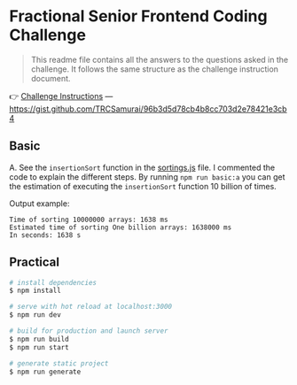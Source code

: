 # Fractional Senior Frontend Coding Challenge

> This readme file contains all the answers to the questions asked in the challenge. It follows the same structure as the challenge instruction document.

👉 [Challenge Instructions](docs/00_Challenge_Instructions/senior-frontend-coding-challenge.md) — https://gist.github.com/TRCSamurai/96b3d5d78cb4b8cc703d2e78421e3cb4

## Basic

A. See the `insertionSort` function in the [sortings.js](docs/01_Basic_A/sortings.js) file.
I commented the code to explain the different steps. By running `npm run basic:a` you can get the estimation of executing the `insertionSort` function 10 billion of times.

Output example:

```
Time of sorting 10000000 arrays: 1638 ms
Estimated time of sorting One billion arrays: 1638000 ms
In seconds: 1638 s
```

## Practical

```bash
# install dependencies
$ npm install

# serve with hot reload at localhost:3000
$ npm run dev

# build for production and launch server
$ npm run build
$ npm run start

# generate static project
$ npm run generate
```

